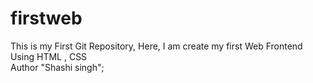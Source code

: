# firstweb
This is my First Git Repository, Here, I am create my first Web Frontend Using HTML  , CSS
<br>
Author "Shashi singh";
